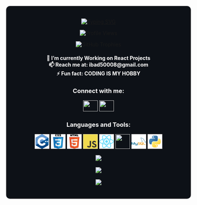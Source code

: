 <!-- Dark Background with Centered Animated Text -->
<div align="center" style="background-color:#0d1117; padding:20px; border-radius:10px;">

<!-- Typing Animation -->
[![Typing SVG](https://readme-typing-svg.herokuapp.com?size=30&duration=3000&pause=1500&color=00FFFB&center=true&vCenter=true&width=600&lines=Hi+👋,+I'm+IBAD+ULLAH+KHAN;Welcome+to+my+GitHub+Account)](https://git.io/typing-svg)

<!-- Profile Views -->
<p>
  <img src="https://komarev.com/ghpvc/?username=iuk-9214&label=Profile%20views&color=00FFFB&style=flat" alt="Profile Views" />
</p>

<!-- Trophies -->
<p>
  <img src="https://github-profile-trophy.vercel.app/?username=iuk-9214&theme=onedark&row=1&column=6" alt="GitHub Trophies" />
</p>

<!-- Contact Info -->
<h4 style="color:white;">🔭 I’m currently Working on <strong>React Projects</strong><br>
📫 Reach me at: <strong>ibad50008@gmail.com</strong><br>
⚡ Fun fact: <strong>CODING IS MY HOBBY</strong></h4>

<!-- Social Links -->
<h3 style="color:white;">Connect with me:</h3>
<p>
  <a href="https://fb.com/ibad ullah khan" target="blank"><img src="https://raw.githubusercontent.com/rahuldkjain/github-profile-readme-generator/master/src/images/icons/Social/facebook.svg" height="30" width="40" /></a>
  <a href="https://instagram.com/i_u_k_9214" target="blank"><img src="https://raw.githubusercontent.com/rahuldkjain/github-profile-readme-generator/master/src/images/icons/Social/instagram.svg" height="30" width="40" /></a>
</p>

<!-- Languages & Tools -->
<h3 style="color:white;">Languages and Tools:</h3>
<p>
  <a href="https://www.w3schools.com/cpp/" target="_blank"><img src="https://raw.githubusercontent.com/devicons/devicon/master/icons/cplusplus/cplusplus-original.svg" width="40" height="40"/></a>
  <a href="https://www.w3schools.com/css/" target="_blank"><img src="https://raw.githubusercontent.com/devicons/devicon/master/icons/css3/css3-original-wordmark.svg" width="40" height="40"/></a>
  <a href="https://www.w3.org/html/" target="_blank"><img src="https://raw.githubusercontent.com/devicons/devicon/master/icons/html5/html5-original-wordmark.svg" width="40" height="40"/></a>
  <a href="https://developer.mozilla.org/en-US/docs/Web/JavaScript" target="_blank"><img src="https://raw.githubusercontent.com/devicons/devicon/master/icons/javascript/javascript-original.svg" width="40" height="40"/></a>
  <a href="https://react.dev" target="_blank"><img src="https://raw.githubusercontent.com/devicons/devicon/master/icons/react/react-original.svg" width="40" height="40"/>
  <a href="https://kotlinlang.org" target="_blank"><img src="https://www.vectorlogo.zone/logos/kotlinlang/kotlinlang-icon.svg" width="40" height="40"/></a>
  <a href="https://www.mysql.com/" target="_blank"><img src="https://raw.githubusercontent.com/devicons/devicon/master/icons/mysql/mysql-original-wordmark.svg" width="40" height="40"/></a>
  <a href="https://www.python.org" target="_blank"><img src="https://raw.githubusercontent.com/devicons/devicon/master/icons/python/python-original.svg" width="40" height="40"/></a>

</a>
</p>

<!-- Stats -->
<p>
  <img src="https://github-readme-stats.vercel.app/api/top-langs?username=iuk-9214&show_icons=true&locale=en&layout=compact&theme=tokyonight" />
</p>
<p>
  <img src="https://github-readme-stats.vercel.app/api?username=iuk-9214&show_icons=true&locale=en&theme=tokyonight" />
</p>
<p>
  <img src="https://github-readme-streak-stats.herokuapp.com/?user=iuk-9214&theme=tokyonight" />
</p>

</div>
